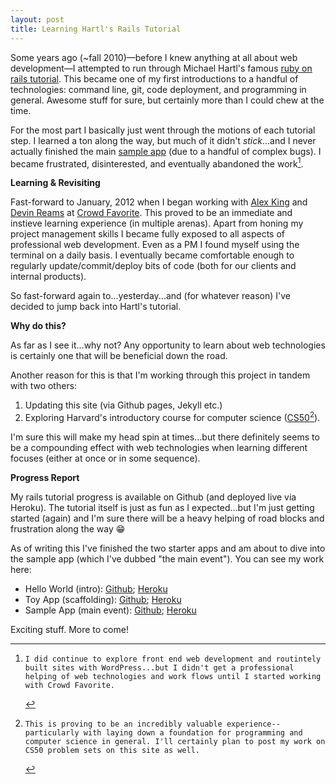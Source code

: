 ```yaml
---
layout: post
title: Learning Hartl's Rails Tutorial
---
```

Some years ago (~fall 2010)&mdash;before I knew anything at all about web development&mdash;I attempted to run through Michael Hartl's famous [ruby on rails tutorial](http://railstutorial.org). This became one of my first introductions to a handful of technologies: command line, git, code deployment, and programming in general. Awesome stuff for sure, but certainly more than I could chew at the time.

For the most part I basically just went through the motions of each tutorial step. I learned a ton along the way, but much of it didn't _stick_...and I never actually finished the main [sample app](https://github.com/emerywebster/old_rails_sample-app) (due to a handful of complex bugs). I became frustrated, disinterested, and eventually abandoned the work[^1].

**Learning & Revisiting**

Fast-forward to January, 2012 when I began working with [Alex King](http://alexking.org) and [Devin Reams](http://devin.reams.me) at [Crowd Favorite](http://crowdfavorite.com). This proved to be an immediate and instieve learning experience (in multiple arenas). Apart from honing my project management skills I became fully exposed to all aspects of professional web development. Even as a PM I found myself using the terminal on a daily basis. I eventually became comfortable enough to regularly update/commit/deploy bits of code (both for our clients and internal products).

So fast-forward again to...yesterday...and (for whatever reason) I've decided to jump back into Hartl's tutorial. 

**Why do this?**

As far as I see it...why not? Any opportunity to learn about web technologies is certainly one that will be beneficial down the road. 

Another reason for this is that I'm working through this project in tandem with two others:

1. Updating this site (via Github pages, Jekyll etc.)
2. Exploring Harvard's introductory course for computer science ([CS50](http://cs50.tv)[^2]).

I'm sure this will make my head spin at times...but there definitely seems to be a compounding effect with web technologies when learning different focuses (either at once or in some sequence).

**Progress Report**

My rails tutorial progress is available on Github (and deployed live via Heroku).  The tutorial itself is just as fun as I expected...but I'm just getting started (again) and I'm sure there will be a heavy helping of road blocks and frustration along the way :grin:

As of writing this I've finished the two starter apps and am about to dive into the sample app (which I've dubbed "the main event"). You can see my work here:

- Hello World (intro): [Github](https://github.com/emerywebster/rails_hello-world); [Heroku](http://ewh-rails-hw.herokuapp.com/)
- Toy App (scaffolding): [Github](https://github.com/emerywebster/rails_toy-app); [Heroku](http://ewh-rails-toy.herokuapp.com/)
- Sample App (main event): [Github](https://github.com/emerywebster/rails_sample-app); [Heroku](http://ewh-rails-sample.herokuapp.com/)

Exciting stuff. More to come!

[^1]:    I did continue to explore front end web development and routintely built sites with WordPress...but I didn't get a professional helping of web technologies and work flows until I started working with Crowd Favorite.

[^2]:    This is proving to be an incredibly valuable experience--particularly with laying down a foundation for programming and computer science in general. I'll certainly plan to post my work on CS50 problem sets on this site as well.